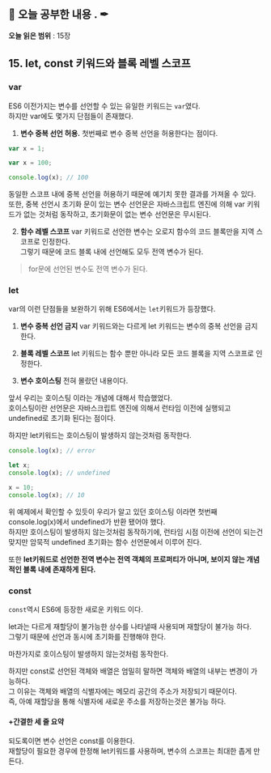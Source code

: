 ## 📕 오늘 공부한 내용 . ✒

**오늘 읽은 범위** : 15장

## 15. let, const 키워드와 블록 레벨 스코프

### var

ES6 이전가지는 변수를 선언할 수 있는 유일한 키워드는 `var`였다.<br>
하지만 var에도 몇가지 단점들이 존재했다.

1. **변수 중복 선언 허용.**
   첫번째로 변수 중복 선언을 허용한다는 점이다.

```javascript
var x = 1;

var x = 100;

console.log(x); // 100
```

동일한 스코프 내에 중복 선언을 허용하기 때문에 예기치 못한 결과를 가져올 수 있다.<br>
또한, 중복 선언시 초기화 문이 있는 변수 선언문은 자바스크립트 엔진에 의해 var 키워드가 없는 것처럼 동작하고, 초기화문이 없는 변수 선언문은 무시된다.

2. **함수 레벨 스코프**
   var 키워드로 선언한 변수는 오로지 함수의 코드 블록만을 지역 스코프로 인정한다.<br>
   그렇기 때문에 코드 블록 내에 선언해도 모두 전역 변수가 된다.

> for문에 선언된 변수도 전역 변수가 된다.

### let

var의 이런 단점들을 보완하기 위해 ES6에서는 `let`키워드가 등장했다.

1. **변수 중복 선언 금지**
   var 키워드와는 다르게 let 키워드는 변수의 중복 선언을 금지한다.

2. **블록 레벨 스코프**
   let 키워드는 함수 뿐만 아니라 모든 코드 블록을 지역 스코프로 인정한다.

3. **변수 호이스팅**
   전혀 몰랐던 내용이다.<br>

앞서 우리는 호이스팅 이라는 개념에 대해서 학습했었다.<br>
호이스팅이란 선언문은 자바스크립트 엔진에 의해서 런타임 이전에 실행되고 undefined로 초기화 된다는 점이다.

하지만 let키워드는 호이스팅이 발생하지 않는것처럼 동작한다.

```javascript
console.log(x); // error

let x;
console.log(x); // undefined

x = 10;
console.log(x); // 10
```

위 예제에서 확인할 수 있듯이 우리가 알고 있던 호이스팅 이라면 첫번째 console.log(x)에서 undefined가 반환 됐어야 했다.<br>
하지만 호이스팅이 발생하지 않는것처럼 동작하기에, 런타임 시점 이전에 선언이 되는건 맞지만 암묵적 undefined 초기화는 함수 선언문에서 이루어 진다.

또한 **let키워드로 선언한 전역 변수는 전역 객체의 프로퍼티가 아니며, 보이지 않는 개념적인 블록 내에 존재하게 된다.**

### const

`const`역시 ES6에 등장한 새로운 키워드 이다.

let과는 다르게 재할당이 불가능한 상수를 나타낼때 사용되며 재할당이 불가능 하다.<br>
그렇기 때문에 선언과 동시에 초기화를 진행해야 한다.

마찬가지로 호이스팅이 발생하지 않는것처럼 동작한다.

하지만 const로 선언된 객체와 배열은 엄밀히 말하면 객체와 배열의 내부는 변경이 가능하다.<br>
그 이유는 객체와 배열의 식별자에는 메모리 공간의 주소가 저장되기 때문이다.<br>
즉, 아예 재할당을 통해 식별자에 새로운 주소를 저장하는것은 불가능 하다.

#### +간결한 세 줄 요약

되도록이면 변수 선언은 const를 이용한다.<br>
재할당이 필요한 경우에 한정해 let키워드를 사용하며, 변수의 스코프는 최대한 좁게 만든다.
